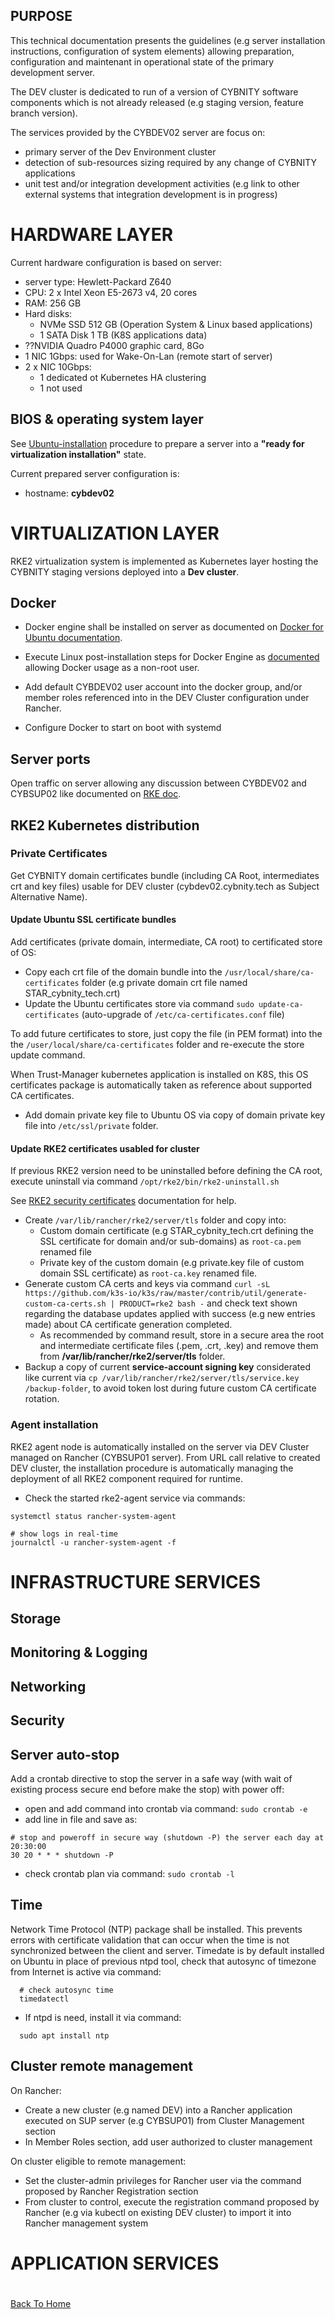 ## PURPOSE
This technical documentation presents the guidelines (e.g server installation instructions, configuration of system elements) allowing preparation, configuration and maintenant in operational state of the primary development server.

The DEV cluster is dedicated to run of a version of CYBNITY software components which is not already released (e.g staging version, feature branch version).

The services provided by the CYBDEV02 server are focus on:
- primary server of the Dev Environment cluster
- detection of sub-resources sizing required by any change of CYBNITY applications
- unit test and/or integration development activities (e.g link to other external systems that integration development is in progress)

# HARDWARE LAYER
Current hardware configuration is based on server:
- server type: Hewlett-Packard Z640
- CPU: 2 x Intel Xeon E5-2673 v4, 20 cores
- RAM: 256 GB
- Hard disks:
  - NVMe SSD 512 GB (Operation System & Linux based applications)
  - 1 SATA Disk 1 TB (K8S applications data)
- ??NVIDIA Quadro P4000 graphic card, 8Go
- 1 NIC 1Gbps: used for Wake-On-Lan (remote start of server)
- 2 x NIC 10Gbps:
  - 1 dedicated ot Kubernetes HA clustering
  - 1 not used
  
## BIOS & operating system layer
See [Ubuntu-installation](CYDEL01-ubuntu-installation.md) procedure to prepare a server into a __"ready for virtualization installation"__ state.

Current prepared server configuration is:
- hostname: __cybdev02__

# VIRTUALIZATION LAYER
RKE2 virtualization system is implemented as Kubernetes layer hosting the CYBNITY staging versions deployed into a __Dev cluster__.

## Docker
- Docker engine shall be installed on server as documented on [Docker for Ubuntu documentation](https://docs.docker.com/engine/install/ubuntu/).

- Execute Linux post-installation steps for Docker Engine as [documented](https://docs.docker.com/engine/install/linux-postinstall/) allowing Docker usage as a non-root user.

- Add default CYBDEV02 user account into the docker group, and/or member roles referenced into in the DEV Cluster configuration under Rancher.

- Configure Docker to start on boot with systemd

## Server ports
Open traffic on server allowing any discussion between CYBDEV02 and CYBSUP02 like documented on [RKE doc](https://rke.docs.rancher.com/os#ports).

## RKE2 Kubernetes distribution

### Private Certificates
Get CYBNITY domain certificates bundle (including CA Root, intermediates crt and key files) usable for DEV cluster (cybdev02.cybnity.tech as Subject Alternative Name).

#### Update Ubuntu SSL certificate bundles
Add certificates (private domain, intermediate, CA root) to certificated store of OS:

- Copy each crt file of the domain bundle into the `/usr/local/share/ca-certificates` folder (e.g private domain crt file named STAR_cybnity_tech.crt)
- Update the Ubuntu certificates store via command `sudo update-ca-certificates` (auto-upgrade of `/etc/ca-certificates.conf` file)

To add future certificates to store, just copy the file (in PEM format) into the the `/user/local/share/ca-certificates` folder and re-execute the store update command.

When Trust-Manager kubernetes application is installed on K8S, this OS certificates package is automatically taken as reference about supported CA certificates.

- Add domain private key file to Ubuntu OS via copy of domain private key file into `/etc/ssl/private` folder.

#### Update RKE2 certificates usabled for cluster
If previous RKE2 version need to be uninstalled before defining the CA root, execute uninstall via command `/opt/rke2/bin/rke2-uninstall.sh`

See [RKE2 security certificates](https://docs.rke2.io/security/certificates) documentation for help.
- Create `/var/lib/rancher/rke2/server/tls` folder and copy into:
  - Custom domain certificate (e.g STAR_cybnity_tech.crt defining the SSL certificate for domain and/or sub-domains) as `root-ca.pem` renamed file
  - Private key of the custom domain (e.g private.key file of custom domain SSL certificate) as `root-ca.key` renamed file.
- Generate custom CA certs and keys via command `curl -sL https://github.com/k3s-io/k3s/raw/master/contrib/util/generate-custom-ca-certs.sh | PRODUCT=rke2 bash -` and check text shown regarding the database updates applied with success (e.g new entries made) about CA certificate generation completed.
  - As recommended by command result, store in a secure area the root and intermediate certificate files (.pem, .crt, .key) and remove them from __/var/lib/rancher/rke2/server/tls__ folder.
- Backup a copy of current __service-account signing key__ considerated like current via `cp /var/lib/rancher/rke2/server/tls/service.key /backup-folder`, to avoid token lost during future custom CA certificate rotation.

### Agent installation
RKE2 agent node is automatically installed on the server via DEV Cluster managed on Rancher (CYBSUP01 server).
From URL call relative to created DEV cluster, the installation procedure is automatically managing the deployment of all RKE2 component required for runtime.

- Check the started rke2-agent service via commands:
```
systemctl status rancher-system-agent

# show logs in real-time
journalctl -u rancher-system-agent -f
```

# INFRASTRUCTURE SERVICES

## Storage

## Monitoring & Logging

## Networking

## Security

## Server auto-stop
Add a crontab directive to stop the server in a safe way (with wait of existing process secure end before make the stop) with power off:
- open and add command into crontab via command: `sudo crontab -e`
- add line in file and save as:
```
# stop and poweroff in secure way (shutdown -P) the server each day at 20:30:00
30 20 * * * shutdown -P
```

- check crontab plan via command: `sudo crontab -l`

## Time
Network Time Protocol (NTP) package shall be installed. This prevents errors with certificate validation that can occur when the time is not synchronized between the client and server. Timedate is by default installed on Ubuntu in place of previous ntpd tool, check that autosync of timezone from Internet is active via command:
```
  # check autosync time
  timedatectl
```
  - If ntpd is need, install it via command:
  ```
    sudo apt install ntp
  ```

## Cluster remote management
On Rancher:
- Create a new cluster (e.g named DEV) into a Rancher application executed on SUP server (e.g CYBSUP01) from Cluster Management section
- In Member Roles section, add user authorized to cluster management

On cluster eligible to remote management:
- Set the cluster-admin privileges for Rancher user via the command proposed by Rancher Registration section
- From cluster to control, execute the registration command proposed by Rancher (e.g via kubectl on existing DEV cluster) to import it into Rancher management system

# APPLICATION SERVICES

#
[Back To Home](CYDEL01.md)

